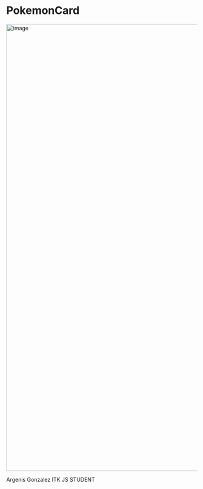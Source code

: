 # PokemonCard

<img width="1180" alt="image" src="https://user-images.githubusercontent.com/113387032/192386571-e4d97a7c-ff56-4ee2-9d97-99cbfe17eb6c.png">



Argenis Gonzalez
ITK JS STUDENT
